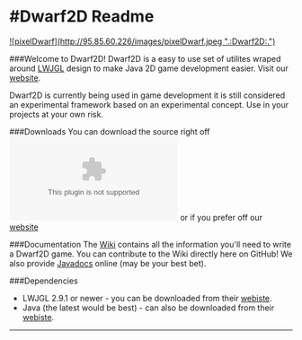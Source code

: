 #Dwarf2D Readme
=======

<a href='http://95.85.60.226'>
  ![pixelDwarf](http://95.85.60.226/images/pixelDwarf.jpeg ".:Dwarf2D:.")
</a>


###Welcome to Dwarf2D!
Dwarf2D is a easy to use set of utilites wraped around <a href='http://lwjgl.org/' title='lwjgl.org'>LWJGL</a> design to make Java 2D game development easier. Visit our <a href='http://95.85.60.226/' title='.:Dwarf2D:.'>website</a>.

Dwarf2D is currently being used in game development it is still considered an experimental framework based on an experimental concept. Use in your projects at your own risk.

###Downloads
You can download the source right off ![GitHub](https://github.com/Blunderchips/Dwarf2D/archive/master.zip "Download!") or if you prefer off our <a href='http://95.85.60.226/downloads.php' title='Download!'>website</a>

###Documentation
The [Wiki](https://github.com/Blunderchips/Dwarf2D/wiki) contains all the information you'll need to write a 
Dwarf2D game. You can contribute to the Wiki directly here on GitHub!
We also provide [Javadocs](http://95.85.60.226/javadoc/) online (may be your best bet).

###Dependencies
* LWJGL 2.9.1 or newer - you can be downloaded from their <a href='http://lwjgl.org/download.php' title='lwjgl.org'>webiste</a>.
* Java (the latest would be best) - can also be downloaded from their <a href='https://www.java.com/' title='java.com'>webiste</a>.


***
